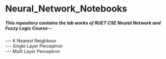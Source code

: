 # Neural_Network_Notebooks

##### This repository contains the lab works of  RUET CSE Neural Network and Fuzzy Logic Course--
--- K Nearest Neighbour <br>
--- Single Layer Perceptron <br>
--- Multi Layer Perceptron <br>
